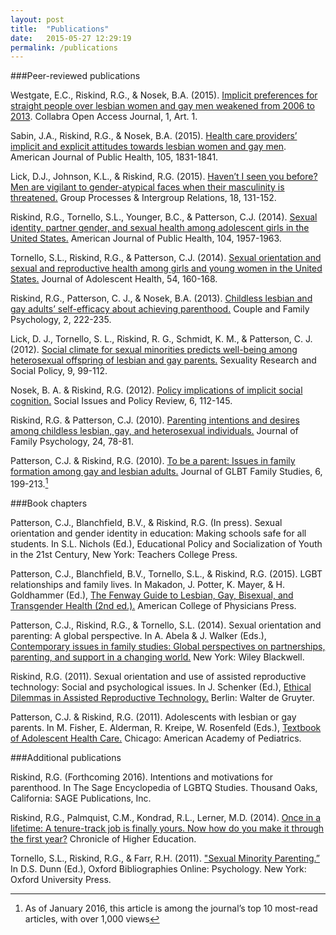 ```yaml
---
layout: post
title:  "Publications"
date:   2015-05-27 12:29:19
permalink: /publications
---
```


###Peer-reviewed publications

Westgate, E.C., Riskind, R.G., & Nosek, B.A.  (2015).  [Implicit preferences for straight people over lesbian women and gay men weakened from 2006 to 2013](http://collabra.org/articles/10.1525/collabra.18/).  Collabra Open Access Journal, 1, Art. 1.

Sabin, J.A., Riskind, R.G., & Nosek, B.A.  (2015).  [Health care providers’ implicit and explicit attitudes towards lesbian women and gay men](http://ajph.aphapublications.org/doi/abs/10.2105/AJPH.2015.302631).  American Journal of Public Health, 105, 1831-1841.

Lick, D.J., Johnson, K.L., & Riskind, R.G. (2015).  [Haven’t I seen you before? Men are vigilant to gender-atypical faces when their masculinity is threatened.](http://gpi.sagepub.com/content/18/2/131) Group Processes & Intergroup Relations, 18, 131-152.

Riskind, R.G., Tornello, S.L., Younger, B.C., & Patterson, C.J.  (2014).  [Sexual identity, partner gender, and sexual health among adolescent girls in the United States.](http://ajph.aphapublications.org/doi/abs/10.2105/AJPH.2014.302037) American Journal of Public Health, 104, 1957-1963.

Tornello, S.L., Riskind, R.G., & Patterson, C.J.  (2014).  [Sexual orientation and sexual and reproductive health among girls and young women in the United States.](http://www.sciencedirect.com/science/article/pii/S1054139X13004734)  Journal of Adolescent Health, 54, 160-168.

Riskind, R.G., Patterson, C. J., & Nosek, B.A. (2013).  [Childless lesbian and gay adults’ self-efficacy about achieving parenthood.](http://psycnet.apa.org/psycarticles/2013-15116-001) Couple and Family Psychology, 2, 222-235.

Lick, D. J., Tornello, S. L., Riskind, R. G., Schmidt, K. M., & Patterson, C. J. (2012). [Social climate for sexual minorities predicts well-being among heterosexual offspring of lesbian and gay parents.](http://www.springerlink.com/content/f358242400824x8r/) Sexuality Research and Social Policy, 9, 99-112.

Nosek, B. A. & Riskind, R.G. (2012). [Policy implications of implicit social cognition.](http://projectimplicit.net/nosek/papers/NR2012.pdf) Social Issues and Policy Review, 6, 112-145.

Riskind, R.G. & Patterson, C.J. (2010). [Parenting intentions and desires among childless lesbian, gay, and heterosexual individuals.](http://psycnet.apa.org/journals/fam/24/1/78.pdf)  Journal of Family Psychology, 24, 78-81.

Patterson, C.J. & Riskind, R.G. (2010).  [To be a parent: Issues in family formation among gay and lesbian adults.](http://www.informaworld.com/index/925052935.pdf)  Journal of GLBT Family Studies, 6, 199-213.[^Note]

[^Note]: As of January 2016, this article is among the journal’s top 10 most-read articles, with over 1,000 views

###Book chapters

Patterson, C.J., Blanchfield, B.V., & Riskind, R.G. (In press).  Sexual orientation and gender identity in education:  Making schools safe for all students.  In S.L. Nichols (Ed.), Educational Policy and Socialization of Youth in the 21st Century, New York:  Teachers College Press.

Patterson, C.J., Blanchfield, B.V., Tornello, S.L., & Riskind, R.G. (2015). LGBT relationships and family lives. In Makadon, J. Potter, K. Mayer, & H. Goldhammer (Ed.), [The Fenway Guide to Lesbian, Gay, Bisexual, and Transgender Health (2nd ed.).](http://www.amazon.com/Fenway-Lesbian-Bisexual-Transgender-Health/dp/1938921003/) American College of Physicians Press.

Patterson, C.J., Riskind, R.G., & Tornello, S.L.  (2014).  Sexual orientation and parenting: A global perspective.  In A. Abela & J. Walker (Eds.), [Contemporary issues in family studies:  Global perspectives on partnerships, parenting, and support in a changing world.](http://www.amazon.com/Contemporary-Issues-Family-Studies-Perspectives/dp/1119971039/)  New York: Wiley Blackwell.

Riskind, R.G. (2011). Sexual orientation and use of assisted reproductive technology: Social and psychological issues.  In J. Schenker (Ed.), [Ethical Dilemmas in Assisted Reproductive Technology.](http://www.amazon.com/Ethical-Dilemmas-Assisted-Reproductive-Technologies/dp/3110240203)  Berlin: Walter de Gruyter.

Patterson, C.J. & Riskind, R.G. (2011). Adolescents with lesbian or gay parents.  In M. Fisher, E. Alderman, R. Kreipe, W. Rosenfeld (Eds.), [Textbook of Adolescent Health Care.](http://www.amazon.com/Textbook-Adolescent-Health-Martin-Fisher/dp/1581102690)  Chicago: American Academy of Pediatrics.

###Additional publications

Riskind, R.G.  (Forthcoming 2016).  Intentions and motivations for parenthood. In The Sage Encyclopedia of LGBTQ Studies.  Thousand Oaks, California:  SAGE Publications, Inc.

Riskind, R.G., Palmquist, C.M., Kondrad, R.L., Lerner, M.D. (2014). [Once in a lifetime: A tenure-track job is finally yours. Now how do you make it through the first year?](http://chronicle.com/article/Once-in-a-Lifetime/148515) Chronicle of Higher Education.

Tornello, S.L., Riskind, R.G., & Farr, R.H. (2011).  ["Sexual Minority Parenting.”](http://www.oxfordbibliographiesonline.com/view/document/obo-9780199828340/obo-9780199828340-0028.xml) In D.S. Dunn (Ed.), Oxford Bibliographies Online: Psychology. New York: Oxford University Press.

